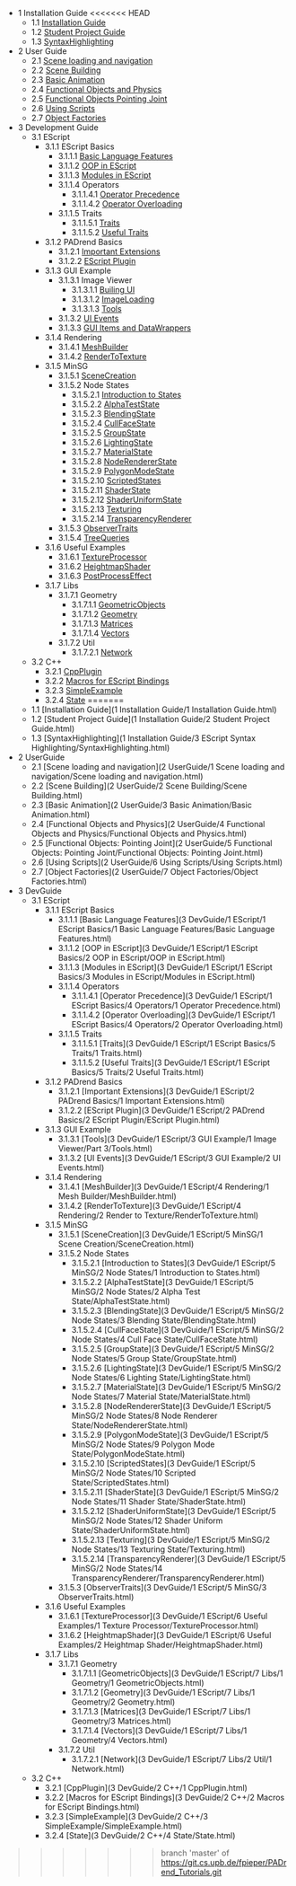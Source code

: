 * 1 Installation Guide
<<<<<<< HEAD
    * 1.1 [Installation Guide](/home/morpheus/Arbeit/PADrend_Tutorials/Tutorials//1_Installation_Guide/1_Installation_Guide.html)
    * 1.2 [Student Project Guide](/home/morpheus/Arbeit/PADrend_Tutorials/Tutorials//1_Installation_Guide/2_Student_Project_Guide.html)
    * 1.3 [SyntaxHighlighting](/home/morpheus/Arbeit/PADrend_Tutorials/Tutorials//1_Installation_Guide/3_EScript_Syntax_Highlighting/SyntaxHighlighting.html)
* 2 User Guide
    * 2.1 [Scene loading and navigation](/home/morpheus/Arbeit/PADrend_Tutorials/Tutorials//2_User_Guide/1_Scene_loading_and_navigation/Scene_loading_and_navigation.html)
    * 2.2 [Scene Building](/home/morpheus/Arbeit/PADrend_Tutorials/Tutorials//2_User_Guide/2_Scene_Building/Scene_Building.html)
    * 2.3 [Basic Animation](/home/morpheus/Arbeit/PADrend_Tutorials/Tutorials//2_User_Guide/3_Basic_Animation/Basic_Animation.html)
    * 2.4 [Functional Objects and Physics](/home/morpheus/Arbeit/PADrend_Tutorials/Tutorials//2_User_Guide/4_Functional_Objects_and_Physics/Functional_Objects_and_Physics.html)
    * 2.5 [Functional Objects Pointing Joint](/home/morpheus/Arbeit/PADrend_Tutorials/Tutorials//2_User_Guide/5_Functional_Objects_Pointing_Joint/Functional_Objects_Pointing_Joint.html)
    * 2.6 [Using Scripts](/home/morpheus/Arbeit/PADrend_Tutorials/Tutorials//2_User_Guide/6_Using_Scripts/Using_Scripts.html)
    * 2.7 [Object Factories](/home/morpheus/Arbeit/PADrend_Tutorials/Tutorials//2_User_Guide/7_Object_Factories/Object_Factories.html)
* 3 Development Guide
    * 3.1 EScript
        * 3.1.1 EScript Basics
            * 3.1.1.1 [Basic Language Features](/home/morpheus/Arbeit/PADrend_Tutorials/Tutorials//3_Development_Guide/1_EScript/1_EScript_Basics/1_Basic_Language_Features/Basic_Language_Features.html)
            * 3.1.1.2 [OOP in EScript](/home/morpheus/Arbeit/PADrend_Tutorials/Tutorials//3_Development_Guide/1_EScript/1_EScript_Basics/2_OOP_in_EScript/OOP_in_EScript.html)
            * 3.1.1.3 [Modules in EScript](/home/morpheus/Arbeit/PADrend_Tutorials/Tutorials//3_Development_Guide/1_EScript/1_EScript_Basics/3_Modules_in_EScript/Modules_in_EScript.html)
            * 3.1.1.4 Operators
                * 3.1.1.4.1 [Operator Precedence](/home/morpheus/Arbeit/PADrend_Tutorials/Tutorials//3_Development_Guide/1_EScript/1_EScript_Basics/4_Operators/1_Operator_Precedence.html)
                * 3.1.1.4.2 [Operator Overloading](/home/morpheus/Arbeit/PADrend_Tutorials/Tutorials//3_Development_Guide/1_EScript/1_EScript_Basics/4_Operators/2_Operator_Overloading.html)
            * 3.1.1.5 Traits
                * 3.1.1.5.1 [Traits](/home/morpheus/Arbeit/PADrend_Tutorials/Tutorials//3_Development_Guide/1_EScript/1_EScript_Basics/5_Traits/1_Traits.html)
                * 3.1.1.5.2 [Useful Traits](/home/morpheus/Arbeit/PADrend_Tutorials/Tutorials//3_Development_Guide/1_EScript/1_EScript_Basics/5_Traits/2_Useful_Traits.html)
        * 3.1.2 PADrend Basics
            * 3.1.2.1 [Important Extensions](/home/morpheus/Arbeit/PADrend_Tutorials/Tutorials//3_Development_Guide/1_EScript/2_PADrend_Basics/1_Important_Extensions.html)
            * 3.1.2.2 [EScript Plugin](/home/morpheus/Arbeit/PADrend_Tutorials/Tutorials//3_Development_Guide/1_EScript/2_PADrend_Basics/2_EScript_Plugin/EScript_Plugin.html)
        * 3.1.3 GUI Example
            * 3.1.3.1 Image Viewer
                * 3.1.3.1.1 [Builing UI](/home/morpheus/Arbeit/PADrend_Tutorials/Tutorials//3_Development_Guide/1_EScript/3_GUI_Example/1_Image_Viewer/1_Part_1/Builing_UI.html)
                * 3.1.3.1.2 [ImageLoading](/home/morpheus/Arbeit/PADrend_Tutorials/Tutorials//3_Development_Guide/1_EScript/3_GUI_Example/1_Image_Viewer/2_Part_2/ImageLoading.html)
                * 3.1.3.1.3 [Tools](/home/morpheus/Arbeit/PADrend_Tutorials/Tutorials//3_Development_Guide/1_EScript/3_GUI_Example/1_Image_Viewer/3_Part_3/Tools.html)
            * 3.1.3.2 [UI Events](/home/morpheus/Arbeit/PADrend_Tutorials/Tutorials//3_Development_Guide/1_EScript/3_GUI_Example/2_UI_Events.html)
            * 3.1.3.3 [GUI Items and DataWrappers](/home/morpheus/Arbeit/PADrend_Tutorials/Tutorials//3_Development_Guide/1_EScript/3_GUI_Example/3_GUI_and_DataWrapper/GUI_Items_and_DataWrappers.html)
        * 3.1.4 Rendering
            * 3.1.4.1 [MeshBuilder](/home/morpheus/Arbeit/PADrend_Tutorials/Tutorials//3_Development_Guide/1_EScript/4_Rendering/1_Mesh_Builder/MeshBuilder.html)
            * 3.1.4.2 [RenderToTexture](/home/morpheus/Arbeit/PADrend_Tutorials/Tutorials//3_Development_Guide/1_EScript/4_Rendering/2_Render_to_Texture/RenderToTexture.html)
        * 3.1.5 MinSG
            * 3.1.5.1 [SceneCreation](/home/morpheus/Arbeit/PADrend_Tutorials/Tutorials//3_Development_Guide/1_EScript/5_MinSG/1_Scene_Creation/SceneCreation.html)
            * 3.1.5.2 Node States
                * 3.1.5.2.1 [Introduction to States](/home/morpheus/Arbeit/PADrend_Tutorials/Tutorials//3_Development_Guide/1_EScript/5_MinSG/2_Node_States/1_Introduction_to_States.html)
                * 3.1.5.2.2 [AlphaTestState](/home/morpheus/Arbeit/PADrend_Tutorials/Tutorials//3_Development_Guide/1_EScript/5_MinSG/2_Node_States/2_Alpha_Test_State/AlphaTestState.html)
                * 3.1.5.2.3 [BlendingState](/home/morpheus/Arbeit/PADrend_Tutorials/Tutorials//3_Development_Guide/1_EScript/5_MinSG/2_Node_States/3_Blending_State/BlendingState.html)
                * 3.1.5.2.4 [CullFaceState](/home/morpheus/Arbeit/PADrend_Tutorials/Tutorials//3_Development_Guide/1_EScript/5_MinSG/2_Node_States/4_Cull_Face_State/CullFaceState.html)
                * 3.1.5.2.5 [GroupState](/home/morpheus/Arbeit/PADrend_Tutorials/Tutorials//3_Development_Guide/1_EScript/5_MinSG/2_Node_States/5_Group_State/GroupState.html)
                * 3.1.5.2.6 [LightingState](/home/morpheus/Arbeit/PADrend_Tutorials/Tutorials//3_Development_Guide/1_EScript/5_MinSG/2_Node_States/6_Lighting_State/LightingState.html)
                * 3.1.5.2.7 [MaterialState](/home/morpheus/Arbeit/PADrend_Tutorials/Tutorials//3_Development_Guide/1_EScript/5_MinSG/2_Node_States/7_Material_State/MaterialState.html)
                * 3.1.5.2.8 [NodeRendererState](/home/morpheus/Arbeit/PADrend_Tutorials/Tutorials//3_Development_Guide/1_EScript/5_MinSG/2_Node_States/8_Node_Renderer_State/NodeRendererState.html)
                * 3.1.5.2.9 [PolygonModeState](/home/morpheus/Arbeit/PADrend_Tutorials/Tutorials//3_Development_Guide/1_EScript/5_MinSG/2_Node_States/9_Polygon_Mode_State/PolygonModeState.html)
                * 3.1.5.2.10 [ScriptedStates](/home/morpheus/Arbeit/PADrend_Tutorials/Tutorials//3_Development_Guide/1_EScript/5_MinSG/2_Node_States/10_Scripted_State/ScriptedStates.html)
                * 3.1.5.2.11 [ShaderState](/home/morpheus/Arbeit/PADrend_Tutorials/Tutorials//3_Development_Guide/1_EScript/5_MinSG/2_Node_States/11_Shader_State/ShaderState.html)
                * 3.1.5.2.12 [ShaderUniformState](/home/morpheus/Arbeit/PADrend_Tutorials/Tutorials//3_Development_Guide/1_EScript/5_MinSG/2_Node_States/12_Shader_Uniform_State/ShaderUniformState.html)
                * 3.1.5.2.13 [Texturing](/home/morpheus/Arbeit/PADrend_Tutorials/Tutorials//3_Development_Guide/1_EScript/5_MinSG/2_Node_States/13_Texturing_State/Texturing.html)
                * 3.1.5.2.14 [TransparencyRenderer](/home/morpheus/Arbeit/PADrend_Tutorials/Tutorials//3_Development_Guide/1_EScript/5_MinSG/2_Node_States/14_TransparencyRenderer/TransparencyRenderer.html)
            * 3.1.5.3 [ObserverTraits](/home/morpheus/Arbeit/PADrend_Tutorials/Tutorials//3_Development_Guide/1_EScript/5_MinSG/3_ObserverTraits.html)
            * 3.1.5.4 [TreeQueries](/home/morpheus/Arbeit/PADrend_Tutorials/Tutorials//3_Development_Guide/1_EScript/5_MinSG/4_Tree_Queries/TreeQueries.html)
        * 3.1.6 Useful Examples
            * 3.1.6.1 [TextureProcessor](/home/morpheus/Arbeit/PADrend_Tutorials/Tutorials//3_Development_Guide/1_EScript/6_Useful_Examples/1_Texture_Processor/TextureProcessor.html)
            * 3.1.6.2 [HeightmapShader](/home/morpheus/Arbeit/PADrend_Tutorials/Tutorials//3_Development_Guide/1_EScript/6_Useful_Examples/2_Heightmap_Shader/HeightmapShader.html)
            * 3.1.6.3 [PostProcessEffect](/home/morpheus/Arbeit/PADrend_Tutorials/Tutorials//3_Development_Guide/1_EScript/6_Useful_Examples/3_Post_Process_Effect/PostProcessEffect.html)
        * 3.1.7 Libs
            * 3.1.7.1 Geometry
                * 3.1.7.1.1 [GeometricObjects](/home/morpheus/Arbeit/PADrend_Tutorials/Tutorials//3_Development_Guide/1_EScript/7_Libs/1_Geometry/1_GeometricObjects.html)
                * 3.1.7.1.2 [Geometry](/home/morpheus/Arbeit/PADrend_Tutorials/Tutorials//3_Development_Guide/1_EScript/7_Libs/1_Geometry/2_Geometry.html)
                * 3.1.7.1.3 [Matrices](/home/morpheus/Arbeit/PADrend_Tutorials/Tutorials//3_Development_Guide/1_EScript/7_Libs/1_Geometry/3_Matrices.html)
                * 3.1.7.1.4 [Vectors](/home/morpheus/Arbeit/PADrend_Tutorials/Tutorials//3_Development_Guide/1_EScript/7_Libs/1_Geometry/4_Vectors.html)
            * 3.1.7.2 Util
                * 3.1.7.2.1 [Network](/home/morpheus/Arbeit/PADrend_Tutorials/Tutorials//3_Development_Guide/1_EScript/7_Libs/2_Util/1_Network.html)
    * 3.2 C++
        * 3.2.1 [CppPlugin](/home/morpheus/Arbeit/PADrend_Tutorials/Tutorials//3_Development_Guide/2_C++/1_CppPlugin.html)
        * 3.2.2 [Macros for EScript Bindings](/home/morpheus/Arbeit/PADrend_Tutorials/Tutorials//3_Development_Guide/2_C++/2_Macros_for_EScript_Bindings.html)
        * 3.2.3 [SimpleExample](/home/morpheus/Arbeit/PADrend_Tutorials/Tutorials//3_Development_Guide/2_C++/3_SimpleExample/SimpleExample.html)
        * 3.2.4 [State](/home/morpheus/Arbeit/PADrend_Tutorials/Tutorials//3_Development_Guide/2_C++/4_State/State.html)
=======
    * 1.1 [Installation Guide](1 Installation Guide/1 Installation Guide.html)
    * 1.2 [Student Project Guide](1 Installation Guide/2 Student Project Guide.html)
    * 1.3 [SyntaxHighlighting](1 Installation Guide/3 EScript Syntax Highlighting/SyntaxHighlighting.html)
* 2 UserGuide
    * 2.1 [Scene loading and navigation](2 UserGuide/1 Scene loading and navigation/Scene loading and navigation.html)
    * 2.2 [Scene Building](2 UserGuide/2 Scene Building/Scene Building.html)
    * 2.3 [Basic Animation](2 UserGuide/3 Basic Animation/Basic Animation.html)
    * 2.4 [Functional Objects and Physics](2 UserGuide/4 Functional Objects and Physics/Functional Objects and Physics.html)
    * 2.5 [Functional Objects: Pointing Joint](2 UserGuide/5 Functional Objects: Pointing Joint/Functional Objects: Pointing Joint.html)
    * 2.6 [Using Scripts](2 UserGuide/6 Using Scripts/Using Scripts.html)
    * 2.7 [Object Factories](2 UserGuide/7 Object Factories/Object Factories.html)
* 3 DevGuide
    * 3.1 EScript
        * 3.1.1 EScript Basics
            * 3.1.1.1 [Basic Language Features](3 DevGuide/1 EScript/1 EScript Basics/1 Basic Language Features/Basic Language Features.html)
            * 3.1.1.2 [OOP in EScript](3 DevGuide/1 EScript/1 EScript Basics/2 OOP in EScript/OOP in EScript.html)
            * 3.1.1.3 [Modules in EScript](3 DevGuide/1 EScript/1 EScript Basics/3 Modules in EScript/Modules in EScript.html)
            * 3.1.1.4 Operators
                * 3.1.1.4.1 [Operator Precedence](3 DevGuide/1 EScript/1 EScript Basics/4 Operators/1 Operator Precedence.html)
                * 3.1.1.4.2 [Operator Overloading](3 DevGuide/1 EScript/1 EScript Basics/4 Operators/2 Operator Overloading.html)
            * 3.1.1.5 Traits
                * 3.1.1.5.1 [Traits](3 DevGuide/1 EScript/1 EScript Basics/5 Traits/1 Traits.html)
                * 3.1.1.5.2 [Useful Traits](3 DevGuide/1 EScript/1 EScript Basics/5 Traits/2 Useful Traits.html)
        * 3.1.2 PADrend Basics
            * 3.1.2.1 [Important Extensions](3 DevGuide/1 EScript/2 PADrend Basics/1 Important Extensions.html)
            * 3.1.2.2 [EScript Plugin](3 DevGuide/1 EScript/2 PADrend Basics/2 EScript Plugin/EScript Plugin.html)
        * 3.1.3 GUI Example
            * 3.1.3.1 [Tools](3 DevGuide/1 EScript/3 GUI Example/1 Image Viewer/Part 3/Tools.html)
            * 3.1.3.2 [UI Events](3 DevGuide/1 EScript/3 GUI Example/2 UI Events.html)
        * 3.1.4 Rendering
            * 3.1.4.1 [MeshBuilder](3 DevGuide/1 EScript/4 Rendering/1 Mesh Builder/MeshBuilder.html)
            * 3.1.4.2 [RenderToTexture](3 DevGuide/1 EScript/4 Rendering/2 Render to Texture/RenderToTexture.html)
        * 3.1.5 MinSG
            * 3.1.5.1 [SceneCreation](3 DevGuide/1 EScript/5 MinSG/1 Scene Creation/SceneCreation.html)
            * 3.1.5.2 Node States
                * 3.1.5.2.1 [Introduction to States](3 DevGuide/1 EScript/5 MinSG/2 Node States/1 Introduction to States.html)
                * 3.1.5.2.2 [AlphaTestState](3 DevGuide/1 EScript/5 MinSG/2 Node States/2 Alpha Test State/AlphaTestState.html)
                * 3.1.5.2.3 [BlendingState](3 DevGuide/1 EScript/5 MinSG/2 Node States/3 Blending State/BlendingState.html)
                * 3.1.5.2.4 [CullFaceState](3 DevGuide/1 EScript/5 MinSG/2 Node States/4 Cull Face State/CullFaceState.html)
                * 3.1.5.2.5 [GroupState](3 DevGuide/1 EScript/5 MinSG/2 Node States/5 Group State/GroupState.html)
                * 3.1.5.2.6 [LightingState](3 DevGuide/1 EScript/5 MinSG/2 Node States/6 Lighting State/LightingState.html)
                * 3.1.5.2.7 [MaterialState](3 DevGuide/1 EScript/5 MinSG/2 Node States/7 Material State/MaterialState.html)
                * 3.1.5.2.8 [NodeRendererState](3 DevGuide/1 EScript/5 MinSG/2 Node States/8 Node Renderer State/NodeRendererState.html)
                * 3.1.5.2.9 [PolygonModeState](3 DevGuide/1 EScript/5 MinSG/2 Node States/9 Polygon Mode State/PolygonModeState.html)
                * 3.1.5.2.10 [ScriptedStates](3 DevGuide/1 EScript/5 MinSG/2 Node States/10 Scripted State/ScriptedStates.html)
                * 3.1.5.2.11 [ShaderState](3 DevGuide/1 EScript/5 MinSG/2 Node States/11 Shader State/ShaderState.html)
                * 3.1.5.2.12 [ShaderUniformState](3 DevGuide/1 EScript/5 MinSG/2 Node States/12 Shader Uniform State/ShaderUniformState.html)
                * 3.1.5.2.13 [Texturing](3 DevGuide/1 EScript/5 MinSG/2 Node States/13 Texturing State/Texturing.html)
                * 3.1.5.2.14 [TransparencyRenderer](3 DevGuide/1 EScript/5 MinSG/2 Node States/14 TransparencyRenderer/TransparencyRenderer.html)
            * 3.1.5.3 [ObserverTraits](3 DevGuide/1 EScript/5 MinSG/3 ObserverTraits.html)
        * 3.1.6 Useful Examples
            * 3.1.6.1 [TextureProcessor](3 DevGuide/1 EScript/6 Useful Examples/1 Texture Processor/TextureProcessor.html)
            * 3.1.6.2 [HeightmapShader](3 DevGuide/1 EScript/6 Useful Examples/2 Heightmap Shader/HeightmapShader.html)
        * 3.1.7 Libs
            * 3.1.7.1 Geometry
                * 3.1.7.1.1 [GeometricObjects](3 DevGuide/1 EScript/7 Libs/1 Geometry/1 GeometricObjects.html)
                * 3.1.7.1.2 [Geometry](3 DevGuide/1 EScript/7 Libs/1 Geometry/2 Geometry.html)
                * 3.1.7.1.3 [Matrices](3 DevGuide/1 EScript/7 Libs/1 Geometry/3 Matrices.html)
                * 3.1.7.1.4 [Vectors](3 DevGuide/1 EScript/7 Libs/1 Geometry/4 Vectors.html)
            * 3.1.7.2 Util
                * 3.1.7.2.1 [Network](3 DevGuide/1 EScript/7 Libs/2 Util/1 Network.html)
    * 3.2 C++
        * 3.2.1 [CppPlugin](3 DevGuide/2 C++/1 CppPlugin.html)
        * 3.2.2 [Macros for EScript Bindings](3 DevGuide/2 C++/2 Macros for EScript Bindings.html)
        * 3.2.3 [SimpleExample](3 DevGuide/2 C++/3 SimpleExample/SimpleExample.html)
        * 3.2.4 [State](3 DevGuide/2 C++/4 State/State.html)
>>>>>>> branch 'master' of https://git.cs.upb.de/fpieper/PADrend_Tutorials.git
